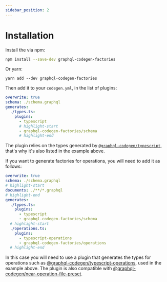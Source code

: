```yaml
---
sidebar_position: 2
---
```


# Installation

Install the via npm:

```sh
npm install --save-dev graphql-codegen-factories
```

Or yarn:

```
yarn add --dev graphql-codegen-factories
```

Then add it to your `codegen.yml`, in the list of plugins:

```yml
overwrite: true
schema: ./schema.graphql
generates:
  ./types.ts:
    plugins:
      - typescript
      # highlight-start
      - graphql-codegen-factories/schema
      # highlight-end
```

The plugin relies on the types generated by [`@graphql-codegen/typescript`](https://www.graphql-code-generator.com/plugins/typescript), that's why it's also listed in the example above.

If you want to generate factories for operations, you will need to add it as follows:

```yml
overwrite: true
schema: ./schema.graphql
# highlight-start
documents: ./**/*.graphql
# highlight-end
generates:
  ./types.ts:
    plugins:
      - typescript
      - graphql-codegen-factories/schema
  # highlight-start
  ./operations.ts:
    plugins:
      - typescript-operations
      - graphql-codegen-factories/operations
  # highlight-end
```

In this case you will need to use a plugin that generates the types for operations such as [@graphql-codegen/typescript-operations](https://www.graphql-code-generator.com/plugins/typescript-operations), used in the example above. The plugin is also compatible with [@graphql-codegen/near-operation-file-preset](https://www.graphql-code-generator.com/plugins/near-operation-file-preset).
